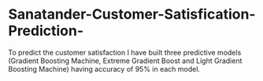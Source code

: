 # Sanatander-Customer-Satisfication-Prediction-
To predict the customer satisfaction I have built three predictive models (Gradient Boosting Machine, Extreme Gradient Boost and Light Gradient Boosting Machine) having accuracy of 95% in each model.  
